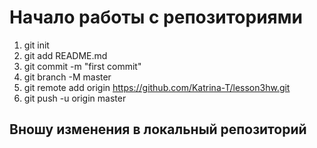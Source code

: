 # Начало работы с репозиториями
1. git init
2. git add README.md
3. git commit -m "first commit"
4. git branch -M master
5. git remote add origin https://github.com/Katrina-T/lesson3hw.git
6. git push -u origin master

## Вношу изменения в локальный репозиторий
